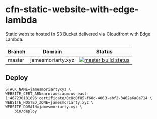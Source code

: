 # cfn-static-website-with-edge-lambda

Static website hosted in S3 Bucket delivered via Cloudfront with Edge Lambda.

|Branch |Domain           |Status                         |
|-------|-----------------|-------------------------------|
|master |jamesmoriarty.xyz|[![master build status][1]][2] |

## Deploy

```
STACK_NAME=jamesmoriartyxyz \
WEBSITE_CERT_ARN=arn:aws:acm:us-east-1:467230181896:certificate/0c8c0f85-f68d-4063-abf2-3462a6a8a714 \
WEBSITE_HOSTED_ZONE=jamesmoriarty.xyz \
WEBSITE_DOMAIN=jamesmoriarty.xyz \
    bin/deploy
```

[1]: https://codebuild.us-east-1.amazonaws.com/badges?uuid=eyJlbmNyeXB0ZWREYXRhIjoieFZ4TG1JeHVtNVM1ZVlJVmRQbFlSSHduRzJ2ZCtBaHBTWVFlako0STFVbUFlckNRZ2RBYTVWa2pVVkVkVUNRVTB3NU4zRkpFcGpTdGI5YVlMWGJTQVJnPSIsIml2UGFyYW1ldGVyU3BlYyI6IlB3MEMvc0NrTUtQTWhOM2siLCJtYXRlcmlhbFNldFNlcmlhbCI6MX0%3D&branch=master
[2]: https://console.aws.amazon.com/codesuite/codebuild/projects/jamesmoriarty/history?region=us-east-1